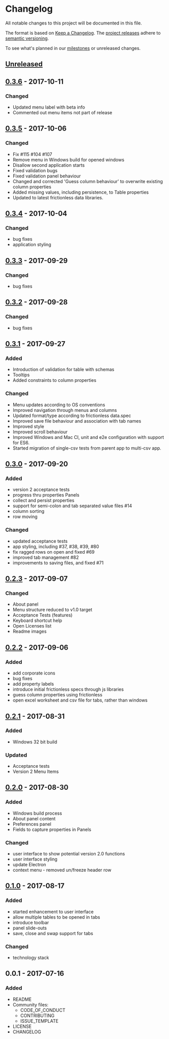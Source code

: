 # Changelog
All notable changes to this project will be documented in this file.

The format is based on [Keep a Changelog](http://keepachangelog.com/en/1.0.0/). The
 [project releases](https://github.com/ODIQueensland/data-curator/releases) adhere to [semantic versioning](http://semver.org/spec/v2.0.0.html).

To see what's planned in our [milestones](https://github.com/ODIQueensland/data-curator/milestones?direction=asc&sort=due_date&state=open) or unreleased changes.

[Unreleased]:  https://github.com/ODIQueensland/data-curator/compare/v0.3.6...HEAD
## [Unreleased]

[0.3.6]: https://github.com/ODIQueensland/data-curator/compare/v0.3.5...v0.3.6
## [0.3.6] - 2017-10-11

### Changed

- Updated menu label with beta info
- Commented out menu items not part of release

[0.3.5]: https://github.com/ODIQueensland/data-curator/compare/v0.3.4...v0.3.5
## [0.3.5] - 2017-10-06

### Changed

- Fix #115 #104 #107
- Remove menu in Windows build for opened windows
- Disallow second application starts
- Fixed validation bugs
- Fixed validation panel behaviour
- Changed and corrected 'Guess column behaviour' to overwrite existing column properties
- Added missing values, including persistence, to Table properties
- Updated to latest frictionless data libraries.

[0.3.4]: https://github.com/ODIQueensland/data-curator/compare/v0.3.3...v0.3.4
## [0.3.4] - 2017-10-04

### Changed
- bug fixes
- application styling

[0.3.3]: https://github.com/ODIQueensland/data-curator/compare/v0.3.2...v0.3.3
## [0.3.3] - 2017-09-29

### Changed
- bug fixes

[0.3.2]: https://github.com/ODIQueensland/data-curator/compare/v0.3.1...v0.3.2
## [0.3.2] - 2017-09-28

### Changed
- bug fixes

[0.3.1]: https://github.com/ODIQueensland/data-curator/compare/v0.3.0...v0.3.1
## [0.3.1] - 2017-09-27

### Added
- Introduction of validation for table with schemas
- Tooltips
- Added constraints to column properties

### Changed
- Menu updates according to OS conventions
- Improved navigation through menus and columns
- Updated format/type according to frictionless data.spec
- Improved save file behaviour and association with tab names
- Improved style
- Improved scroll behaviour
- Improved Windows and Mac CI, unit and e2e configuration with support for ES6.
- Started migration of single-csv tests from parent app to multi-csv app.

[0.3.0]: https://github.com/ODIQueensland/data-curator/compare/v0.2.3...v0.3.0
## [0.3.0] - 2017-09-20

### Added
- version 2 acceptance tests
- progress thru properties Panels
- collect and persist properties
- support for semi-colon and tab separated value files #14
- column sorting
- row moving

### Changed
- updated acceptance tests
- app styling, including #37, #38, #39, #80
- fix ragged rows on open and fixed #69
- improved tab management #82
- improvements to saving files, and fixed #71

[0.2.3]: https://github.com/ODIQueensland/data-curator/compare/v0.2.2...v0.2.3
## [0.2.3] - 2017-09-07

### Changed
- About panel
- Menu structure reduced to v1.0 target
- Acceptance Tests (features)
- Keyboard shortcut help
- Open Licenses list
- Readme images

[0.2.2]: https://github.com/ODIQueensland/data-curator/compare/v0.2.1...v0.2.2
## [0.2.2] - 2017-09-06

### Added

- add corporate icons
- bug fixes
- add property labels
- introduce initial frictionless specs through js libraries
- guess column properties using frictionless
- open excel worksheet and csv file for tabs, rather than windows

[0.2.1]: https://github.com/ODIQueensland/data-curator/compare/v0.2.0...v0.2.1
## [0.2.1] - 2017-08-31

### Added
- Windows 32 bit build

### Updated
- Acceptance tests
- Version 2 Menu Items

[0.2.0]: https://github.com/ODIQueensland/data-curator/compare/v0.1.0...v0.2.0
## [0.2.0] - 2017-08-30

### Added
- Windows build process
- About panel content
- Preferences panel
- Fields to capture properties in Panels

### Changed
- user interface to show potential version 2.0 functions
- user interface styling
- update Electron
- context menu - removed un/freeze header row

[0.1.0]: https://github.com/ODIQueensland/data-curator/compare/v0.0.1...v0.1.0
## [0.1.0] - 2017-08-17

### Added
- started enhancement to user interface
- allow multiple tables to be opened in tabs
- introduce toolbar
- panel slide-outs
- save, close and swap support for tabs

### Changed
- technology stack

## 0.0.1 - 2017-07-16
### Added
- README
- Community files:
  - CODE_OF_CONDUCT
  - CONTRIBUTING
  - ISSUE_TEMPLATE
- LICENSE  
- CHANGELOG
